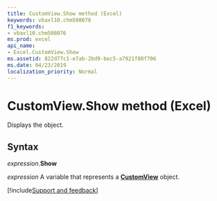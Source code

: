 ```yaml
---
title: CustomView.Show method (Excel)
keywords: vbaxl10.chm508076
f1_keywords:
- vbaxl10.chm508076
ms.prod: excel
api_name:
- Excel.CustomView.Show
ms.assetid: 822d77c1-e7ab-2bd9-bec5-a7921f80f706
ms.date: 04/23/2019
localization_priority: Normal
---
```



# CustomView.Show method (Excel)

Displays the object.


## Syntax

_expression_.**Show**

_expression_ A variable that represents a **[CustomView](Excel.CustomView.md)** object.




[!include[Support and feedback](~/includes/feedback-boilerplate.md)]